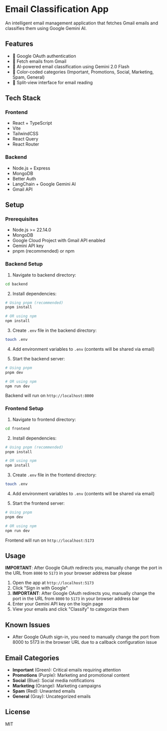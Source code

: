 # Email Classification App

An intelligent email management application that fetches Gmail emails and classifies them using Google Gemini AI.

## Features

- 🔐 Google OAuth authentication
- 📧 Fetch emails from Gmail
- 🤖 AI-powered email classification using Gemini 2.0 Flash
- 🎨 Color-coded categories (Important, Promotions, Social, Marketing, Spam, General)
- 📱 Split-view interface for email reading

## Tech Stack

### Frontend
- React + TypeScript
- Vite
- TailwindCSS
- React Query
- React Router

### Backend
- Node.js + Express
- MongoDB
- Better Auth
- LangChain + Google Gemini AI
- Gmail API

## Setup

### Prerequisites
- Node.js >= 22.14.0
- MongoDB
- Google Cloud Project with Gmail API enabled
- Gemini API key
- pnpm (recommended) or npm

### Backend Setup

1. Navigate to backend directory:
```bash
cd backend
```

2. Install dependencies:
```bash
# Using pnpm (recommended)
pnpm install

# OR using npm
npm install
```

3. Create `.env` file in the backend directory:
```bash
touch .env
```

4. Add environment variables to `.env` (contents will be shared via email)

5. Start the backend server:
```bash
# Using pnpm
pnpm dev

# OR using npm
npm run dev
```

Backend will run on `http://localhost:8000`

### Frontend Setup

1. Navigate to frontend directory:
```bash
cd frontend
```

2. Install dependencies:
```bash
# Using pnpm (recommended)
pnpm install

# OR using npm
npm install
```

3. Create `.env` file in the frontend directory:
```bash
touch .env
```

4. Add environment variables to `.env` (contents will be shared via email)

5. Start the frontend server:
```bash
# Using pnpm
pnpm dev

# OR using npm
npm run dev
```

Frontend will run on `http://localhost:5173`

## Usage
**IMPORTANT**: After Google OAuth redirects you, manually change the port in the URL from `8000` to `5173` in your browser address bar please
1. Open the app at `http://localhost:5173`
2. Click "Sign in with Google"
3. **IMPORTANT**: After Google OAuth redirects you, manually change the port in the URL from `8000` to `5173` in your browser address bar
4. Enter your Gemini API key on the login page
5. View your emails and click "Classify" to categorize them

## Known Issues

- After Google OAuth sign-in, you need to manually change the port from 8000 to 5173 in the browser URL due to a callback configuration issue

## Email Categories

- **Important** (Green): Critical emails requiring attention
- **Promotions** (Purple): Marketing and promotional content
- **Social** (Blue): Social media notifications
- **Marketing** (Orange): Marketing campaigns
- **Spam** (Red): Unwanted emails
- **General** (Gray): Uncategorized emails

## License

MIT
